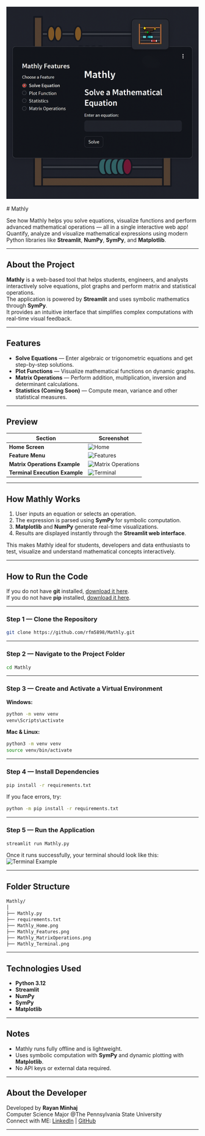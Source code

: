 <p align="center">
  <img src="https://github.com/rayanminhaj/Mathly/blob/master/mathly_preview.png" alt="Mathly Preview" width="800"/>
</p>
# Mathly

See how Mathly helps you solve equations, visualize functions and perform advanced mathematical operations — all in a single interactive web app!  
Quantify, analyze and visualize mathematical expressions using modern Python libraries like **Streamlit**, **NumPy**, **SymPy**, and **Matplotlib**.

---

## About the Project

**Mathly** is a web-based tool that helps students, engineers, and analysts interactively solve equations, plot graphs and perform matrix and statistical operations.  
The application is powered by **Streamlit** and uses symbolic mathematics through **SymPy**.  
It provides an intuitive interface that simplifies complex computations with real-time visual feedback.

---

## Features

- **Solve Equations** — Enter algebraic or trigonometric equations and get step-by-step solutions.  
- **Plot Functions** — Visualize mathematical functions on dynamic graphs.  
- **Matrix Operations** — Perform addition, multiplication, inversion and determinant calculations.  
- **Statistics (Coming Soon)** — Compute mean, variance and other statistical measures.  

---

## Preview

| Section | Screenshot |
|----------|-------------|
| **Home Screen** | ![Home](https://github.com/rfm5898/Mathly/blob/master/Mathly/Mathly_Home.png) |
| **Feature Menu** | ![Features](https://github.com/rfm5898/Mathly/blob/master/Mathly/Mathly_Features.png) |
| **Matrix Operations Example** | ![Matrix Operations](https://github.com/rfm5898/Mathly/blob/master/Mathly/Mathly_MatrixOperations.png) |
| **Terminal Execution Example** | ![Terminal](https://github.com/rfm5898/Mathly/blob/master/Mathly/Mathly_Terminal.png) |

---

## How Mathly Works

1. User inputs an equation or selects an operation.  
2. The expression is parsed using **SymPy** for symbolic computation.  
3. **Matplotlib** and **NumPy** generate real-time visualizations.  
4. Results are displayed instantly through the **Streamlit web interface**.

This makes Mathly ideal for students, developers and data enthusiasts to test, visualize and understand mathematical concepts interactively.

---

## How to Run the Code

If you do not have **git** installed, [download it here](https://git-scm.com/downloads).  
If you do not have **pip** installed, [download it here](https://pip.pypa.io/en/stable/installation/).

---

### Step 1 — Clone the Repository

```bash
git clone https://github.com/rfm5898/Mathly.git
```

---

### Step 2 — Navigate to the Project Folder

```bash
cd Mathly
```

---

### Step 3 — Create and Activate a Virtual Environment

**Windows:**
```bash
python -m venv venv
venv\Scripts\activate
```

**Mac & Linux:**
```bash
python3 -m venv venv
source venv/bin/activate
```

---

### Step 4 — Install Dependencies

```bash
pip install -r requirements.txt
```

If you face errors, try:
```bash
python -m pip install -r requirements.txt
```

---

### Step 5 — Run the Application

```bash
streamlit run Mathly.py
```

Once it runs successfully, your terminal should look like this:  
![Terminal Example](https://github.com/rfm5898/Mathly/blob/master/Mathly/Mathly_Terminal.png)

---

## Folder Structure

```
Mathly/
│
├── Mathly.py
├── requirements.txt
├── Mathly_Home.png
├── Mathly_Features.png
├── Mathly_MatrixOperations.png
├── Mathly_Terminal.png
```

---

## Technologies Used

- **Python 3.12**
- **Streamlit**
- **NumPy**
- **SymPy**
- **Matplotlib**

---

## Notes

- Mathly runs fully offline and is lightweight.  
- Uses symbolic computation with **SymPy** and dynamic plotting with **Matplotlib**.  
- No API keys or external data required.  

---

## About the Developer

Developed by **Rayan Minhaj**  
Computer Science Major @The Pennsylvania State University  
Connect with ME: [LinkedIn](https://www.linkedin.com/in/rayan-minhaj-%F0%9F%A4%96-a8492134b/) | [GitHub](https://github.com/rfm5898)

---
